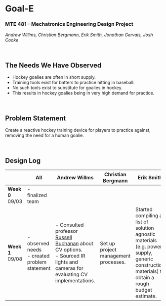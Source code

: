 # Goal-E
### MTE 481 - Mechatronics Engineering Design Project
_Andrew Willms, Christian Bergmann, Erik Smith, Jonathan Gervais, Josh Cooke_

&nbsp;
## The Needs We Have Observed
- Hockey goalies are often in short supply.
- Training tools exist for batters to practice hitting in baseball.
- No such tools exist to substitute for goalies in hockey.
- This results in hockey goalies being in very high demand for practice.

&nbsp;
## Problem Statement
Create a reactive hockey training device for players to practice against, removing the need for a human goalie.

&nbsp;
## Design Log

|                     | All                                             | Andrew Willms                                                                                                                 | Christian Bergmann | Erik Smith | Jonathan Gervais | Josh Cooke |
| ------------------- | ----------------------------------------------- | ----------------------------------------------------------------------------------------------------------------------------- | ------------------ | ---------- | ---------------- | ---------- |
| **Week 0**<br>09/03 | - finalized team                                |                                                                                                                               |                    |            |                  |            |
| **Week 1**<br>09/08 | - observed needs<br>- created problem statement | - Consulted professor [Russell Buchanan](https://uwaterloo.ca/mechanical-mechatronics-engineering/profile/r6buchan) about CV options.<br>- Sourced IR lights and cameras for evaluating CV implementations. | Set up project management processes. | Started compiling a list of solution agnostic materials (e.g. power supply, generic construction materials) to obtain a rough budget estimate. | Spoke with hockey players and coaches to asses community needs. | CADed hockey net and crease to improve our understanding of the physical constraints of a hockey rink. |
